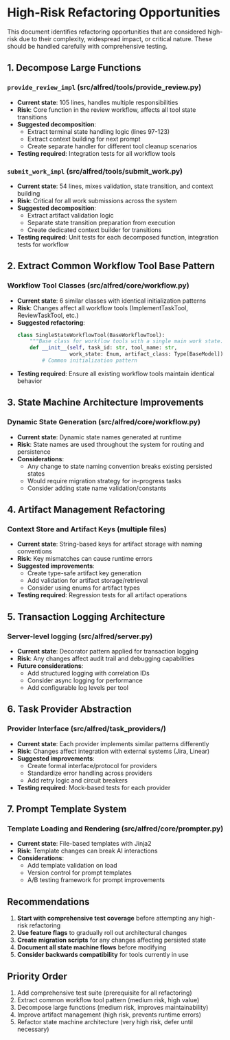 # High-Risk Refactoring Opportunities

This document identifies refactoring opportunities that are considered high-risk due to their complexity, widespread impact, or critical nature. These should be handled carefully with comprehensive testing.

## 1. Decompose Large Functions

### `provide_review_impl` (src/alfred/tools/provide_review.py)
- **Current state**: 105 lines, handles multiple responsibilities
- **Risk**: Core function in the review workflow, affects all tool state transitions
- **Suggested decomposition**:
  - Extract terminal state handling logic (lines 97-123)
  - Extract context building for next prompt
  - Create separate handler for different tool cleanup scenarios
- **Testing required**: Integration tests for all workflow tools

### `submit_work_impl` (src/alfred/tools/submit_work.py)
- **Current state**: 54 lines, mixes validation, state transition, and context building
- **Risk**: Critical for all work submissions across the system
- **Suggested decomposition**:
  - Extract artifact validation logic
  - Separate state transition preparation from execution
  - Create dedicated context builder for transitions
- **Testing required**: Unit tests for each decomposed function, integration tests for workflow

## 2. Extract Common Workflow Tool Base Pattern

### Workflow Tool Classes (src/alfred/core/workflow.py)
- **Current state**: 6 similar classes with identical initialization patterns
- **Risk**: Changes affect all workflow tools (ImplementTaskTool, ReviewTaskTool, etc.)
- **Suggested refactoring**:
  ```python
  class SingleStateWorkflowTool(BaseWorkflowTool):
      """Base class for workflow tools with a single main work state."""
      def __init__(self, task_id: str, tool_name: str, 
                   work_state: Enum, artifact_class: Type[BaseModel]):
          # Common initialization pattern
  ```
- **Testing required**: Ensure all existing workflow tools maintain identical behavior

## 3. State Machine Architecture Improvements

### Dynamic State Generation (src/alfred/core/workflow.py)
- **Current state**: Dynamic state names generated at runtime
- **Risk**: State names are used throughout the system for routing and persistence
- **Considerations**:
  - Any change to state naming convention breaks existing persisted states
  - Would require migration strategy for in-progress tasks
  - Consider adding state name validation/constants

## 4. Artifact Management Refactoring

### Context Store and Artifact Keys (multiple files)
- **Current state**: String-based keys for artifact storage with naming conventions
- **Risk**: Key mismatches can cause runtime errors
- **Suggested improvements**:
  - Create type-safe artifact key generation
  - Add validation for artifact storage/retrieval
  - Consider using enums for artifact types
- **Testing required**: Regression tests for all artifact operations

## 5. Transaction Logging Architecture

### Server-level logging (src/alfred/server.py)
- **Current state**: Decorator pattern applied for transaction logging
- **Risk**: Any changes affect audit trail and debugging capabilities
- **Future considerations**:
  - Add structured logging with correlation IDs
  - Consider async logging for performance
  - Add configurable log levels per tool

## 6. Task Provider Abstraction

### Provider Interface (src/alfred/task_providers/)
- **Current state**: Each provider implements similar patterns differently
- **Risk**: Changes affect integration with external systems (Jira, Linear)
- **Suggested improvements**:
  - Create formal interface/protocol for providers
  - Standardize error handling across providers
  - Add retry logic and circuit breakers
- **Testing required**: Mock-based tests for each provider

## 7. Prompt Template System

### Template Loading and Rendering (src/alfred/core/prompter.py)
- **Current state**: File-based templates with Jinja2
- **Risk**: Template changes can break AI interactions
- **Considerations**:
  - Add template validation on load
  - Version control for prompt templates
  - A/B testing framework for prompt improvements

## Recommendations

1. **Start with comprehensive test coverage** before attempting any high-risk refactoring
2. **Use feature flags** to gradually roll out architectural changes
3. **Create migration scripts** for any changes affecting persisted state
4. **Document all state machine flows** before modifying
5. **Consider backwards compatibility** for tools currently in use

## Priority Order

1. Add comprehensive test suite (prerequisite for all refactoring)
2. Extract common workflow tool pattern (medium risk, high value)
3. Decompose large functions (medium risk, improves maintainability)
4. Improve artifact management (high risk, prevents runtime errors)
5. Refactor state machine architecture (very high risk, defer until necessary)